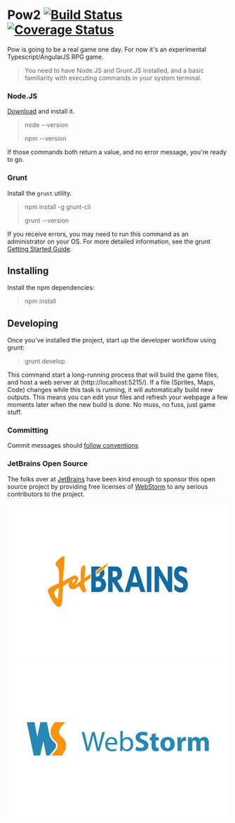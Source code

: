 # Pow2 [![Build Status](https://travis-ci.org/justindujardin/pow2.svg?branch=master)](https://travis-ci.org/justindujardin/pow2) [![Coverage Status](https://img.shields.io/coveralls/justindujardin/pow2.svg)](https://coveralls.io/r/justindujardin/pow2?branch=master)

Pow is going to be a real game one day.  For now it's an experimental Typescript/AngularJS RPG game.

> You need to have Node.JS and Grunt.JS installed, and a basic familiarity with executing commands in your system terminal.

### Node.JS

[Download](http://nodejs.org/) and install it.

> node --version
>
> npm --version

If those commands both return a value, and no error message, you're ready to go.

### Grunt

Install the `grunt` utility.

> npm install -g grunt-cli
>
> grunt --version

If you receive errors, you may need to run this command as an administrator on your OS.  For more detailed information, see
the grunt [Getting Started Guide](http://gruntjs.com/getting-started#installing-the-cli).

## Installing

Install the npm dependencies:

> npm install

## Developing

Once you've installed the project, start up the developer workflow using grunt:

> grunt develop

This command start a long-running process that will build the game files, and host a web server at (http://localhost:5215/).
If a file (Sprites, Maps, Code) changes while this task is running, it will automatically build new outputs.  This means you
can edit your files and refresh your webpage a few moments later when the new build is done.  No muss, no fuss, just game stuff.

### Committing

Commit messages should [follow conventions](CONVENTIONS.md)

### JetBrains Open Source

The folks over at [JetBrains](https://www.jetbrains.com/) have been kind enough to sponsor this open source project by providing 
free licenses of [WebStorm](https://www.jetbrains.com/webstorm/) to any serious contributors to the project.  

![JetBrains](data/jetbrains/logo_jetbrains.svg)![WebStorm](data/jetbrains/logo_webstorm.svg)
